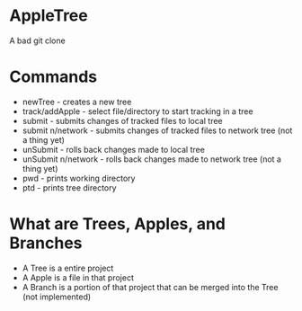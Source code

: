 # AppleTree
A bad git clone

# Commands
- newTree - creates a new tree
- track/addApple - select file/directory to start tracking in a tree
- submit - submits changes of tracked files to local tree
- submit n/network - submits changes of tracked files to network tree (not a thing yet)
- unSubmit - rolls back changes made to local tree
- unSubmit n/network - rolls back changes made to network tree (not a thing yet)
- pwd - prints working directory
- ptd - prints tree directory

# What are Trees, Apples, and Branches
- A Tree is a entire project
- A Apple is a file in that project
- A Branch is a portion of that project that can be merged into the Tree (not implemented)
